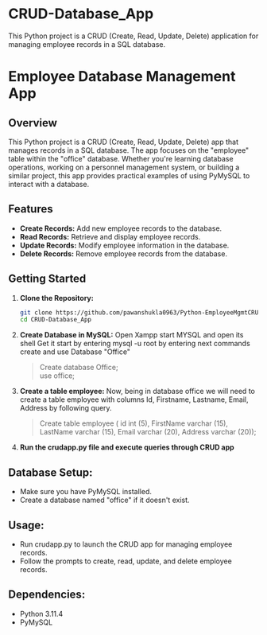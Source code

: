# CRUD-Database_App
This Python project is a CRUD (Create, Read, Update, Delete) application for managing employee records in a SQL database.

# Employee Database Management App

## Overview

This Python project is a CRUD (Create, Read, Update, Delete) app that manages records in a SQL database. The app focuses on the "employee" table within the "office" database. Whether you're learning database operations, working on a personnel management system, or building a similar project, this app provides practical examples of using PyMySQL to interact with a database.

## Features

- **Create Records:** Add new employee records to the database.
- **Read Records:** Retrieve and display employee records.
- **Update Records:** Modify employee information in the database.
- **Delete Records:** Remove employee records from the database.

## Getting Started

1. **Clone the Repository:**
   ```bash
   git clone https://github.com/pawanshukla0963/Python-EmployeeMgmtCRUD.git
   cd CRUD-Database_App

2. **Create Database in MySQL:**
    Open Xampp
    start MYSQL and open its shell
    Get it start by entering mysql -u root 
    by entering next commands create and use Database "Office"
 
    > Create database Office; <br>
    > use office;

3. **Create a table employee:**
    Now, being in database office we will need to create a table employee with columns Id, Firstname, Lastname, 
    Email, Address by following query.

    > Create table employee ( id int (5), FirstName varchar (15), LastName varchar (15), Email varchar (20), Address varchar (20));

4. **Run the crudapp.py file and execute queries through CRUD app**

## Database Setup:

- Make sure you have PyMySQL installed.
- Create a database named "office" if it doesn't exist.

## Usage:

- Run crudapp.py to launch the CRUD app for managing employee records.
- Follow the prompts to create, read, update, and delete employee records.

## Dependencies:

- Python 3.11.4
- PyMySQL
